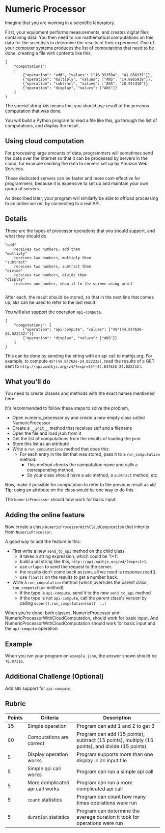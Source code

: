 # Numeric Processor

Imagine that you are working in a scientific laboratory.

First, your equipment performs measurements, and creates digital files containing data. You then need to run mathematical computations on this data for the scientists to determine the results of their experiment. One of your computer systems produces the list of computations that need to be done, creating a file with contents like this,

```
{
    "computations":
    [
        {"operation": "add", "values": ["16.393504", "41.838937"]},
        {"operation": "multiply", "values": ["ANS", "14.8865938"]},
        {"operation": "subtract", "values": ["ANS", "28.911410"]},
        {"operation": "display", "values": ["ANS"]}
    ]
}
```

The special string `ANS` means that you should use result of the previous computation that was done.

You will build a Python program to read a file like this, go through the list of computations, and display the result.

## Using cloud computation

For processing large amounts of data, programmers will sometimes send the data over the internet so that it can be processed by servers in the cloud, for example sending the data to servers set up by Amazon Web Services.

These dedicated servers can be faster and more cost-effective for programmers, because it is expensive to set up and maintain your own group of servers.

As described later, your program will similarly be able to offload processing to an online server, by connecting to a real API.

## Details

These are the types of processor operations that you should support, and what they should do.


```
"add"
    receives two numbers, add them
"multiply"
    receives two numbers, multiply them
"subtract"
    receives two numbers, subtract them
"divide"
    receives two numbers, divide them
"display"
    receives one number, show it to the screen using print


```

After each, the result should be stored, so that in the next line that comes up, `ANS` can be used to refer to the last result.

You will also support the operation `api-compute`.

```
{
    "computations": [
        {"operation": "api-compute", "values": ["45*(44.847626-24.022232)"]}
        {"operation": "display", "values": ["ANS"]}
    ]
}

```

This can be done by sending the string with an api call to mathjs.org. For example, to compute `45*(44.847626-24.022232)`, read the results of a GET sent to `http://api.mathjs.org/v4/?expr=45*(44.847626-24.022232)`.

## What you'll do

You need to create classes and methods with the exact names mentioned here.

It's recommended to follow these steps to solve the problem,

* Open numeric_processor.py and create a new empty class called NumericProcessor
* Create a `__init__` method that receives self and a filename
* Open the file and load json from it
* Get the list of computations from the results of loading the json
* Store this list as an attribute
* Write a `run_computations` method that does this:
    * For each entry in the list that was stored, pass it to a `run_computation` method:
        * This method checks the computation name and calls a corresponding method,
        * So your class should have a `add` method, a `subtract` method, etc.

Now, make it possible for computation to refer to the previous result as `ANS`. Tip: using an attribute on the class would be one way to do this.

The `NumericProcessor` should now work for basic input.

## Adding the online feature

Now create a class `NumericProcessorWithCloudComputation` that inherits from `NumericProcessor`.

A good way to add the feature is this:

* First write a new `send_to_api` method on the child class
    * it takes a string expression, which could be '1+1'.
    * build a url string like this, `http://api.mathjs.org/v4/?expr=1+1`.
    * use `urlopen` to send the request to the server.
    * the results don't come back as json, all we need is response.read().
    * use `float()` on the results to get a number back.
* Write a `run_computation` method (which overrides the parent class `run_computation` method)
    * if the type is `api-compute`, send it to the new `send_to_api` method
    * if the type is not `api-compute`, call the parent class's version by calling `super().run_computation(self ...)`

When you're done, both classes, NumericProcessor and NumericProcessorWithCloudComputation, should work for basic input. And NumericProcessorWithCloudComputation should work for basic input and the `api-compute` operation.

## Example

When you run your program on `example.json`, the answer shown should be `76.87316`.

## Additional Challenge (Optional)

Add `ANS` support for `api-compute`. 

## Rubric

Points | Criteria | Description
--------- | ------- | ---------
15 | Simple operation | Program can add 1 and 2 to get 3
60 | Computations are correct | Program can add (15 points), subtract (15 points), multiply (15 points), and divide (15 points)
5 | Display operation works | Program supports more than one display in an input file
5 | Simple api call works | Program can run a simple api call
5 | More complicated api call works | Program can run a more complicated api call
5 | `count` statistics | Program can count how many times operations were run
5 | `duration` statistics | Program can determine the average duration it took for operations were run



